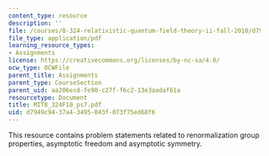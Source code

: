 ```yaml
---
content_type: resource
description: ''
file: /courses/8-324-relativistic-quantum-field-theory-ii-fall-2010/d7949c9437a43495043f073f75ed68f6_MIT8_324F10_ps7.pdf
file_type: application/pdf
learning_resource_types:
- Assignments
license: https://creativecommons.org/licenses/by-nc-sa/4.0/
ocw_type: OCWFile
parent_title: Assignments
parent_type: CourseSection
parent_uid: aa206ecd-fe90-c27f-f6c2-13e3aadaf61a
resourcetype: Document
title: MIT8_324F10_ps7.pdf
uid: d7949c94-37a4-3495-043f-073f75ed68f6
---
```

This resource contains problem statements related to renormalization group properties, asymptotic freedom and asymptotic symmetry.